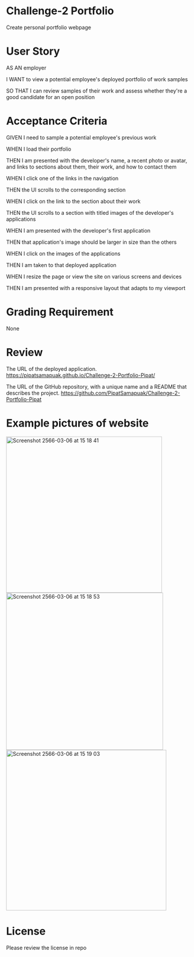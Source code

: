 # Challenge-2 Portfolio 
Create personal portfolio webpage

# User Story 
AS AN employer

I WANT to view a potential employee's deployed portfolio of work samples

SO THAT I can review samples of their work and assess whether they're a good candidate for an open position

# Acceptance Criteria 

GIVEN I need to sample a potential employee's previous work

WHEN I load their portfolio

THEN I am presented with the developer's name, a recent photo or avatar, and links to sections about them, their work, and how to contact them

WHEN I click one of the links in the navigation

THEN the UI scrolls to the corresponding section

WHEN I click on the link to the section about their work

THEN the UI scrolls to a section with titled images of the developer's applications

WHEN I am presented with the developer's first application

THEN that application's image should be larger in size than the others

WHEN I click on the images of the applications

THEN I am taken to that deployed application

WHEN I resize the page or view the site on various screens and devices

THEN I am presented with a responsive layout that adapts to my viewport

# Grading Requirement 

None

# Review

The URL of the deployed application.
https://pipatsamapuak.github.io/Challenge-2-Portfolio-Pipat/


The URL of the GitHub repository, with a unique name and a README that describes the project.
https://github.com/PipatSamapuak/Challenge-2-Portfolio-Pipat


# Example pictures of website

<img width="421" alt="Screenshot 2566-03-06 at 15 18 41" src="https://user-images.githubusercontent.com/107624639/223026969-2f35eae4-39e5-47ca-ae8d-512d5c600f51.png">

<img width="424" alt="Screenshot 2566-03-06 at 15 18 53" src="https://user-images.githubusercontent.com/107624639/223026978-39ca5631-37e9-4629-8c0f-41405f3170dc.png">

<img width="433" alt="Screenshot 2566-03-06 at 15 19 03" src="https://user-images.githubusercontent.com/107624639/223026985-75362e15-fade-4f6c-9889-160950551283.png">

# License

Please review the license in repo
